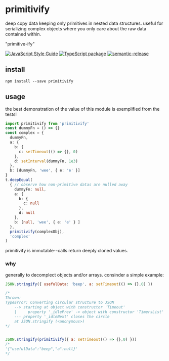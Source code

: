 # primitivify

deep copy data keeping only primitives in nested data structures. useful for serializing complex objects where you only care about the raw data contained within.

"primitive-ify"

[![JavaScript Style Guide](https://img.shields.io/badge/code_style-standard-brightgreen.svg)](https://standardjs.com)
[![TypeScript package](https://img.shields.io/badge/language-typescript-blue)](https://www.typescriptlang.org)
[![semantic-release](https://img.shields.io/badge/%20%20%F0%9F%93%A6%F0%9F%9A%80-semantic--release-e10079.svg)](https://github.com/semantic-release/semantic-release)

## install

`npm install --save primitivify`

## usage

the best demonstration of the value of this module is exemplified from the tests!

```ts
import primitivify from 'primitivify'
const dummyFn = () => {}
const complex = {
  dummyFn,
  a: {
    b: {
      c: setTimeout(() => {}, 0)
    },
    d: setInterval(dummyFn, 1e3)
  },
  b: [dummyFn, 'wee', { e: 'e' }]
}
t.deepEqual(
  { // observe how non-primitive datas are nulled away
    dummyFn: null,
    a: {
      b: {
        c: null
      },
      d: null
    },
    b: [null, 'wee', { e: 'e' } ]
  },
  primitivify(complexObj),
  'complex'
)
```

primitivify is immutable--calls return deeply cloned values.

### why

generally to decomplect objects and/or arrays.  consinder a simple example:

```js
JSON.stringify({ usefulData: 'beep', a: setTimeout(() => {},0) })

/*
Thrown:
TypeError: Converting circular structure to JSON
    --> starting at object with constructor 'Timeout'
    |     property '_idlePrev' -> object with constructor 'TimersList'
    --- property '_idleNext' closes the circle
    at JSON.stringify (<anonymous>)
*/


JSON.stringify(primitivify({ a: setTimeout(() => {},0) }))
/*
'{"usefulData":"beep","a":null}'
*/
```
